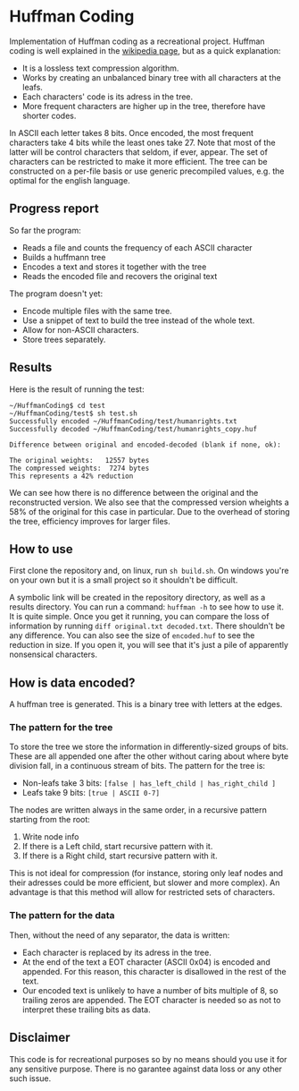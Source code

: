 # Huffman Coding

Implementation of Huffman coding as a recreational project. Huffman coding is well explained in the [wikipedia page](https://en.wikipedia.org/wiki/Huffman_coding), but as a quick explanation:
- It is a lossless text compression algorithm.
- Works by creating an unbalanced binary tree with all characters at the leafs.
- Each characters' code is its adress in the tree.
- More frequent characters are higher up in the tree, therefore have shorter codes.

In ASCII each letter takes 8 bits. Once encoded, the most frequent characters take 4 bits while the least ones take 27. Note that most of the latter will be control characters that seldom, if ever, appear. The set of characters can be restricted to make it more efficient. The tree can be constructed on a per-file basis or use generic precompiled values, e.g. the optimal for the english language.

## Progress report
So far the program:
- Reads a file and counts the frequency of each ASCII character
- Builds a huffmann tree
- Encodes a text and stores it together with the tree
- Reads the encoded file and recovers the original text

The program doesn't yet:
- Encode multiple files with the same tree.
- Use a snippet of text to build the tree instead of the whole text.
- Allow for non-ASCII characters.
- Store trees separately.

## Results
Here is the result of running the test:
```
~/HuffmanCoding$ cd test
~/HuffmanCoding/test$ sh test.sh 
Successfully encoded ~/HuffmanCoding/test/humanrights.txt
Successfully decoded ~/HuffmanCoding/test/humanrights_copy.huf

Difference between original and encoded-decoded (blank if none, ok):

The original weights:   12557 bytes
The compressed weights:  7274 bytes
This represents a 42% reduction
```
We can see how there is no difference between the original and the reconstructed version. We also see that the compressed version wheights a 58% of the original for this case in particular. Due to the overhead of storing the tree, efficiency improves for larger files.


## How to use
First clone the repository and, on linux, run `sh build.sh`. On windows you're on your own but it is a small project so it shouldn't be difficult.

A symbolic link will be created in the repository directory, as well as a results directory. You can run a command: `huffman -h` to see how to use it. It is quite simple. Once you get it running, you can compare the loss of information by running `diff original.txt decoded.txt`. There shouldn't be any difference. You can also see the size of `encoded.huf` to see the reduction in size. If you open it, you will see that it's just a pile of apparently nonsensical characters.

## How is data encoded?
A huffman tree is generated. This is a binary tree with letters at the edges. 

### The pattern for the tree
To store the tree we store the information in differently-sized groups of bits. These are all appended one after the other without caring about where byte division fall, in a continuous stream of bits. The pattern for the tree is:

- Non-leafs take 3 bits: `[false | has_left_child | has_right_child ]`
- Leafs take 9 bits: `[true | ASCII 0-7]`

The nodes are written always in the same order, in a recursive pattern starting from the root:
1. Write node info
2. If there is a Left child, start recursive pattern with it.
3. If there is a Right child, start recursive pattern with it.

This is not ideal for compression (for instance, storing only leaf nodes and their adresses could be more efficient, but slower and more complex). An advantage is that this method will allow for restricted sets of characters. 

### The pattern for the data
Then, without the need of any separator, the data is written:
- Each character is replaced by its adress in the tree.
- At the end of the text a EOT character (ASCII 0x04) is encoded and appended. For this reason, this character is disallowed in the rest of the text.
- Our encoded text is unlikely to have a number of bits multiple of 8, so trailing zeros are appended. The EOT character is needed so as not to interpret these trailing bits as data.

## Disclaimer
This code is for recreational purposes so by no means should you use it for any sensitive purpose. There is no garantee against data loss or any other such issue.
